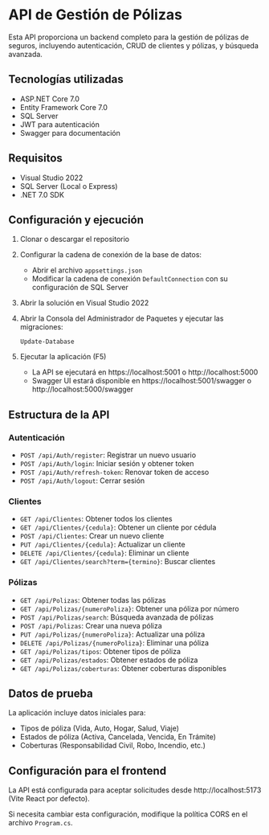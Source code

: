 # API de Gestión de Pólizas

Esta API proporciona un backend completo para la gestión de pólizas de seguros, incluyendo autenticación, CRUD de clientes y pólizas, y búsqueda avanzada.

## Tecnologías utilizadas

- ASP.NET Core 7.0
- Entity Framework Core 7.0
- SQL Server
- JWT para autenticación
- Swagger para documentación

## Requisitos

- Visual Studio 2022
- SQL Server (Local o Express)
- .NET 7.0 SDK

## Configuración y ejecución

1. Clonar o descargar el repositorio

2. Configurar la cadena de conexión de la base de datos:
   - Abrir el archivo `appsettings.json`
   - Modificar la cadena de conexión `DefaultConnection` con su configuración de SQL Server

3. Abrir la solución en Visual Studio 2022

4. Abrir la Consola del Administrador de Paquetes y ejecutar las migraciones:
   ```
   Update-Database
   ```

5. Ejecutar la aplicación (F5)
   - La API se ejecutará en https://localhost:5001 o http://localhost:5000
   - Swagger UI estará disponible en https://localhost:5001/swagger o http://localhost:5000/swagger

## Estructura de la API

### Autenticación

- `POST /api/Auth/register`: Registrar un nuevo usuario
- `POST /api/Auth/login`: Iniciar sesión y obtener token
- `POST /api/Auth/refresh-token`: Renovar token de acceso
- `POST /api/Auth/logout`: Cerrar sesión

### Clientes

- `GET /api/Clientes`: Obtener todos los clientes
- `GET /api/Clientes/{cedula}`: Obtener un cliente por cédula
- `POST /api/Clientes`: Crear un nuevo cliente
- `PUT /api/Clientes/{cedula}`: Actualizar un cliente
- `DELETE /api/Clientes/{cedula}`: Eliminar un cliente
- `GET /api/Clientes/search?term={termino}`: Buscar clientes

### Pólizas

- `GET /api/Polizas`: Obtener todas las pólizas
- `GET /api/Polizas/{numeroPoliza}`: Obtener una póliza por número
- `POST /api/Polizas/search`: Búsqueda avanzada de pólizas
- `POST /api/Polizas`: Crear una nueva póliza
- `PUT /api/Polizas/{numeroPoliza}`: Actualizar una póliza
- `DELETE /api/Polizas/{numeroPoliza}`: Eliminar una póliza
- `GET /api/Polizas/tipos`: Obtener tipos de póliza
- `GET /api/Polizas/estados`: Obtener estados de póliza
- `GET /api/Polizas/coberturas`: Obtener coberturas disponibles

## Datos de prueba

La aplicación incluye datos iniciales para:
- Tipos de póliza (Vida, Auto, Hogar, Salud, Viaje)
- Estados de póliza (Activa, Cancelada, Vencida, En Trámite)
- Coberturas (Responsabilidad Civil, Robo, Incendio, etc.)

## Configuración para el frontend

La API está configurada para aceptar solicitudes desde http://localhost:5173 (Vite React por defecto).

Si necesita cambiar esta configuración, modifique la política CORS en el archivo `Program.cs`.
